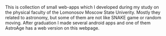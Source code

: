 This is collection of small web-apps which I developed during my study on the physical faculty of the Lomonosov Moscow State Univerity. Mostly they related to astronomy, but some of them are not like SNAKE game or random moving.
After graduation I made several android apps and one of them AstroAge has a web version on this webpage. 
